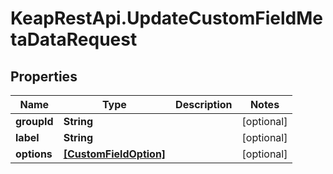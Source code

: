 # KeapRestApi.UpdateCustomFieldMetaDataRequest

## Properties

Name | Type | Description | Notes
------------ | ------------- | ------------- | -------------
**groupId** | **String** |  | [optional] 
**label** | **String** |  | [optional] 
**options** | [**[CustomFieldOption]**](CustomFieldOption.md) |  | [optional] 



